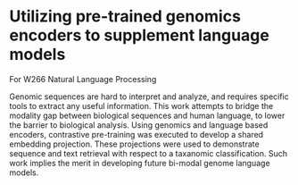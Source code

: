 # Utilizing pre-trained genomics encoders to supplement language models
For W266 Natural Language Processing

Genomic sequences are hard to interpret and analyze, and requires specific tools to extract any useful information.  This work attempts to bridge the modality gap between biological sequences and human language, to lower the barrier to biological analysis.  Using genomics and language based encoders, contrastive pre-training was executed to develop a shared embedding projection.  These projections were used to demonstrate sequence and text retrieval with respect to a taxanomic classification. Such work implies the merit in developing future bi-modal genome language models.
